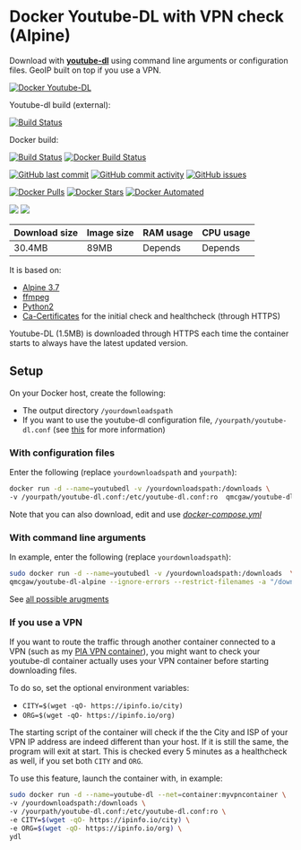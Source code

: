# Docker Youtube-DL with VPN check (Alpine)

Download with [**youtube-dl**](https://github.com/rg3/youtube-dl) using command line arguments or configuration files. GeoIP built on top if you use a VPN.

[![Docker Youtube-DL](https://github.com/qdm12/youtube-dl-docker/raw/master/readme/title.png)](https://hub.docker.com/r/qmcgaw/youtube-dl-alpine/)

Youtube-dl build (external):

[![Build Status](https://travis-ci.org/rg3/youtube-dl.svg?branch=master)](https://travis-ci.org/rg3/youtube-dl)

Docker build:

[![Build Status](https://travis-ci.org/qdm12/youtube-dl-docker.svg?branch=master)](https://travis-ci.org/qdm12/youtube-dl-docker)
[![Docker Build Status](https://img.shields.io/docker/build/qmcgaw/youtube-dl-alpine.svg)](https://hub.docker.com/r/qmcgaw/youtube-dl-alpine)

[![GitHub last commit](https://img.shields.io/github/last-commit/qdm12/youtube-dl-docker.svg)](https://github.com/qdm12/youtube-dl-docker/issues)
[![GitHub commit activity](https://img.shields.io/github/commit-activity/y/qdm12/youtube-dl-docker.svg)](https://github.com/qdm12/youtube-dl-docker/issues)
[![GitHub issues](https://img.shields.io/github/issues/qdm12/youtube-dl-docker.svg)](https://github.com/qdm12/youtube-dl-docker/issues)

[![Docker Pulls](https://img.shields.io/docker/pulls/qmcgaw/youtube-dl-alpine.svg)](https://hub.docker.com/r/qmcgaw/youtube-dl-alpine)
[![Docker Stars](https://img.shields.io/docker/stars/qmcgaw/youtube-dl-alpine.svg)](https://hub.docker.com/r/qmcgaw/youtube-dl-alpine)
[![Docker Automated](https://img.shields.io/docker/automated/qmcgaw/youtube-dl-alpine.svg)](https://hub.docker.com/r/qmcgaw/youtube-dl-alpine)

[![](https://images.microbadger.com/badges/image/qmcgaw/youtube-dl-alpine.svg)](https://microbadger.com/images/qmcgaw/youtube-dl-alpine)
[![](https://images.microbadger.com/badges/version/qmcgaw/youtube-dl-alpine.svg)](https://microbadger.com/images/qmcgaw/youtube-dl-alpine)

| Download size | Image size | RAM usage | CPU usage |
| --- | --- | --- | --- |
| 30.4MB | 89MB | Depends | Depends |

It is based on:
- [Alpine 3.7](https://alpinelinux.org)
- [ffmpeg](https://pkgs.alpinelinux.org/package/edge/community/x86_64/ffmpeg)
- [Python2](https://pkgs.alpinelinux.org/package/edge/main/x86_64/python2)
- [Ca-Certificates](https://pkgs.alpinelinux.org/package/edge/main/x86_64/ca-certificates) for the initial check and healthcheck (through HTTPS)

Youtube-DL (1.5MB) is downloaded through HTTPS each time the container starts to always have the latest updated version.

## Setup

On your Docker host, create the following:
- The output directory `/yourdownloadspath`
- If you want to use the youtube-dl configuration file, `/yourpath/youtube-dl.conf` (see [this](https://github.com/rg3/youtube-dl/blob/master/README.md#configuration) for more information)

### With configuration files

Enter the following (replace `yourdownloadspath` and `yourpath`):

```bash
docker run -d --name=youtubedl -v /yourdownloadspath:/downloads \
-v /yourpath/youtube-dl.conf:/etc/youtube-dl.conf:ro  qmcgaw/youtube-dl-alpine
```

Note that you can also download, edit and use [*docker-compose.yml*](https://github.com/qdm12/youtube-dl-docker/blob/master/docker-compose.yml)

### With command line arguments

In example, enter the following (replace `yourdownloadspath`):

```bash
sudo docker run -d --name=youtubedl -v /yourdownloadspath:/downloads  \
qmcgaw/youtube-dl-alpine --ignore-errors --restrict-filenames -a "/downloads/list.txt"
```

See [all possible arugments](https://github.com/rg3/youtube-dl/blob/master/README.md#options)

### If you use a VPN

If you want to route the traffic through another container connected to a VPN (such as my [PIA VPN container](https://github.com/qdm12/private-internet-access-docker)), 
you might want to check your youtube-dl container actually uses your VPN container before starting downloading files.

To do so, set the optional environment variables:
- `CITY=$(wget -qO- https://ipinfo.io/city)`
- `ORG=$(wget -qO- https://ipinfo.io/org)`

The starting script of the container will check if the the City and ISP of your VPN IP address are indeed different than your host.
If it is still the same, the program will exit at start.
This is checked every 5 minutes as a healthcheck as well, if you set both `CITY` and `ORG`.

To use this feature, launch the container with, in example:

```bash
sudo docker run -d --name=youtube-dl --net=container:myvpncontainer \
-v /yourdownloadspath:/downloads \
-v /yourpath/youtube-dl.conf:/etc/youtube-dl.conf:ro \
-e CITY=$(wget -qO- https://ipinfo.io/city) \
-e ORG=$(wget -qO- https://ipinfo.io/org) \
ydl
```
